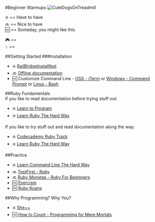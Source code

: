 #Beginner Warmups
![CuteDogsOnTreadmill](https://media.giphy.com/media/13mLwGra9bNEKQ/giphy.gif)

:sparkle: == Have to have  
:soon: == Nice to have  
:cool: == Someday, you might like this  

:video_game: ==   
:bulb: ==  

##Getting Started
###Installation
* :sparkle: [RailBridgeInstallfest](http://docs.railsbridge.org/installfest/installfest)  
* :soon: [Offline documentation](https://blog.kapeli.com/dash-for-ios-android-windows-or-linux)  
* :cool: Customize Command Line - [OSX - iTerm](https://www.iterm2.com/) or 
[Windows - Command Prompt](http://www.7tutorials.com/how-customize-command-prompt) or 
[Linux - Bash](http://code.tutsplus.com/tutorials/how-to-customize-the-command-prompt--net-20586)

##Ruby Fundamentals  
If you like to read documentation before trying stuff out:  
* :sparkle: [Learn to Program](https://pine.fm/LearnToProgram/)  
* :sparkle: [Learn Ruby The Hard Way](learnrubythehardway.org/book/)  

If you like to try stuff out and read documentation along the way: 
* :sparkle: [Codecademy Ruby Track](https://www.codecademy.com/tracks/ruby)  
* :sparkle: [Learn Ruby The Hard Way](learnrubythehardway.org/book/)  

##Practice  
* :sparkle: [Learn Command Line The Hard Way](cli.learncodethehardway.org/book/) 
* :soon: [TestFirst - Ruby](http://testfirst.org/learn_ruby)  
* :soon: [Ruby Monstas - Ruby For Beginners](ruby-for-beginners.rubymonstas.org)  
* :cool: [Exercism](exercism.io/getting-started)  
* :cool: [Ruby Koans](http://rubykoans.com) 

##Why Programming? Why You?  
* :sparkle: [She++](https://vimeo.com/63877454)  
* :cool: [How to Count - Programming for Mere Mortals](http://www.amazon.com/dp/B005DPIKPE/ref=rdr_kindle_ext_tmb)  
